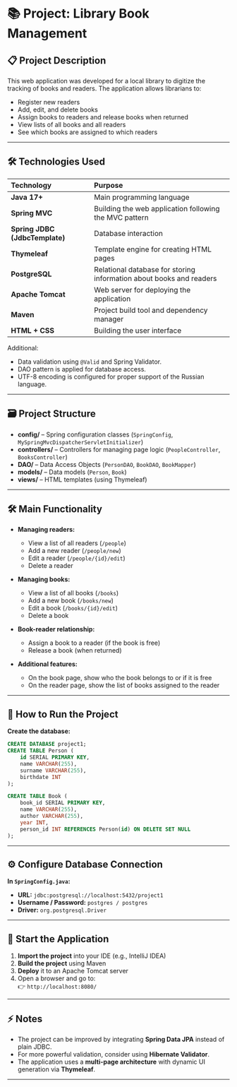 # 📚 Project: Library Book Management

## 📋 Project Description

This web application was developed for a local library to digitize the tracking of books and readers. The application allows librarians to:

- Register new readers
- Add, edit, and delete books
- Assign books to readers and release books when returned
- View lists of all books and all readers
- See which books are assigned to which readers

---

## 🛠️ Technologies Used

| Technology | Purpose |
|:-----------|:--------|
| **Java 17+** | Main programming language |
| **Spring MVC** | Building the web application following the MVC pattern |
| **Spring JDBC (JdbcTemplate)** | Database interaction |
| **Thymeleaf** | Template engine for creating HTML pages |
| **PostgreSQL** | Relational database for storing information about books and readers |
| **Apache Tomcat** | Web server for deploying the application |
| **Maven** | Project build tool and dependency manager |
| **HTML + CSS** | Building the user interface |

Additional:
- Data validation using `@Valid` and Spring Validator.
- DAO pattern is applied for database access.
- UTF-8 encoding is configured for proper support of the Russian language.

---

## 🗃️ Project Structure

- **config/** – Spring configuration classes (`SpringConfig`, `MySpringMvcDispatcherServletInitializer`)
- **controllers/** – Controllers for managing page logic (`PeopleController`, `BooksController`)
- **DAO/** – Data Access Objects (`PersonDAO`, `BookDAO`, `BookMapper`)
- **models/** – Data models (`Person`, `Book`)
- **views/** – HTML templates (using Thymeleaf)

---

## 🛠️ Main Functionality

- **Managing readers:**
  - View a list of all readers (`/people`)
  - Add a new reader (`/people/new`)
  - Edit a reader (`/people/{id}/edit`)
  - Delete a reader

- **Managing books:**
  - View a list of all books (`/books`)
  - Add a new book (`/books/new`)
  - Edit a book (`/books/{id}/edit`)
  - Delete a book

- **Book-reader relationship:**
  - Assign a book to a reader (if the book is free)
  - Release a book (when returned)

- **Additional features:**
  - On the book page, show who the book belongs to or if it is free
  - On the reader page, show the list of books assigned to the reader

---

## 📂 How to Run the Project

**Create the database:**

```sql
CREATE DATABASE project1;
CREATE TABLE Person (
    id SERIAL PRIMARY KEY,
    name VARCHAR(255),
    surname VARCHAR(255),
    birthdate INT
);

CREATE TABLE Book (
    book_id SERIAL PRIMARY KEY,
    name VARCHAR(255),
    author VARCHAR(255),
    year INT,
    person_id INT REFERENCES Person(id) ON DELETE SET NULL
);
``` 
---

## ⚙️ Configure Database Connection

**In `SpringConfig.java`:**

- **URL:** `jdbc:postgresql://localhost:5432/project1`  
- **Username / Password:** `postgres / postgres`  
- **Driver:** `org.postgresql.Driver`

---

## 🚀 Start the Application

1. **Import the project** into your IDE (e.g., IntelliJ IDEA)
2. **Build the project** using Maven
3. **Deploy** it to an Apache Tomcat server
4. Open a browser and go to:  
   👉 `http://localhost:8080/`

---

## ⚡ Notes

- The project can be improved by integrating **Spring Data JPA** instead of plain JDBC.
- For more powerful validation, consider using **Hibernate Validator**.
- The application uses a **multi-page architecture** with dynamic UI generation via **Thymeleaf**.

---

